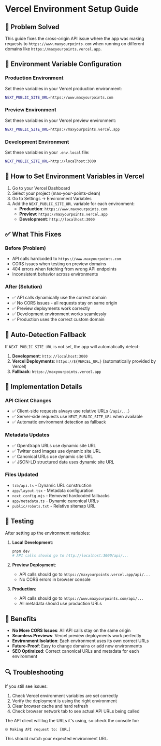 # Vercel Environment Setup Guide

## 🎯 Problem Solved

This guide fixes the cross-origin API issue where the app was making requests to `https://www.maxyourpoints.com` when running on different domains like `https://maxyourpoints.vercel.app`.

## 🔧 Environment Variable Configuration

### Production Environment

Set these variables in your Vercel production environment:

```bash
NEXT_PUBLIC_SITE_URL=https://www.maxyourpoints.com
```

### Preview Environment

Set these variables in your Vercel preview environment:

```bash
NEXT_PUBLIC_SITE_URL=https://maxyourpoints.vercel.app
```

### Development Environment

Set these variables in your `.env.local` file:

```bash
NEXT_PUBLIC_SITE_URL=http://localhost:3000
```

## 🚀 How to Set Environment Variables in Vercel

1. Go to your Vercel Dashboard
2. Select your project (max-your-points-clean)
3. Go to Settings → Environment Variables
4. Add the `NEXT_PUBLIC_SITE_URL` variable for each environment:
   - **Production**: `https://www.maxyourpoints.com`
   - **Preview**: `https://maxyourpoints.vercel.app`
   - **Development**: `http://localhost:3000`

## ✅ What This Fixes

### Before (Problem)
- API calls hardcoded to `https://www.maxyourpoints.com`
- CORS issues when testing on preview domains
- 404 errors when fetching from wrong API endpoints
- Inconsistent behavior across environments

### After (Solution)
- ✅ API calls dynamically use the correct domain
- ✅ No CORS issues - all requests stay on same origin
- ✅ Preview deployments work correctly
- ✅ Development environment works seamlessly
- ✅ Production uses the correct custom domain

## 🔄 Auto-Detection Fallback

If `NEXT_PUBLIC_SITE_URL` is not set, the app will automatically detect:

1. **Development**: `http://localhost:3000`
2. **Vercel Deployments**: `https://${VERCEL_URL}` (automatically provided by Vercel)
3. **Fallback**: `https://maxyourpoints.vercel.app`

## 📝 Implementation Details

### API Client Changes
- ✅ Client-side requests always use relative URLs (`/api/...`)
- ✅ Server-side requests use `NEXT_PUBLIC_SITE_URL` when available
- ✅ Automatic environment detection as fallback

### Metadata Updates
- ✅ OpenGraph URLs use dynamic site URL
- ✅ Twitter card images use dynamic site URL
- ✅ Canonical URLs use dynamic site URL
- ✅ JSON-LD structured data uses dynamic site URL

### Files Updated
- `lib/api.ts` - Dynamic URL construction
- `app/layout.tsx` - Metadata configuration
- `next.config.mjs` - Removed hardcoded fallbacks
- `app/metadata.ts` - Dynamic canonical URLs
- `public/robots.txt` - Relative sitemap URL

## 🧪 Testing

After setting up the environment variables:

1. **Local Development**:
   ```bash
   pnpm dev
   # API calls should go to http://localhost:3000/api/...
   ```

2. **Preview Deployment**:
   - API calls should go to `https://maxyourpoints.vercel.app/api/...`
   - No CORS errors in browser console

3. **Production**:
   - API calls should go to `https://www.maxyourpoints.com/api/...`
   - All metadata should use production URLs

## 🎉 Benefits

- **No More CORS Issues**: All API calls stay on the same origin
- **Seamless Previews**: Vercel preview deployments work perfectly
- **Environment Isolation**: Each environment uses its own correct URLs
- **Future-Proof**: Easy to change domains or add new environments
- **SEO Optimized**: Correct canonical URLs and metadata for each environment

## 🔍 Troubleshooting

If you still see issues:

1. Check Vercel environment variables are set correctly
2. Verify the deployment is using the right environment
3. Clear browser cache and hard refresh
4. Check browser network tab to see actual API URLs being called

The API client will log the URLs it's using, so check the console for:
```
🌐 Making API request to: [URL]
```

This should match your expected environment URL. 